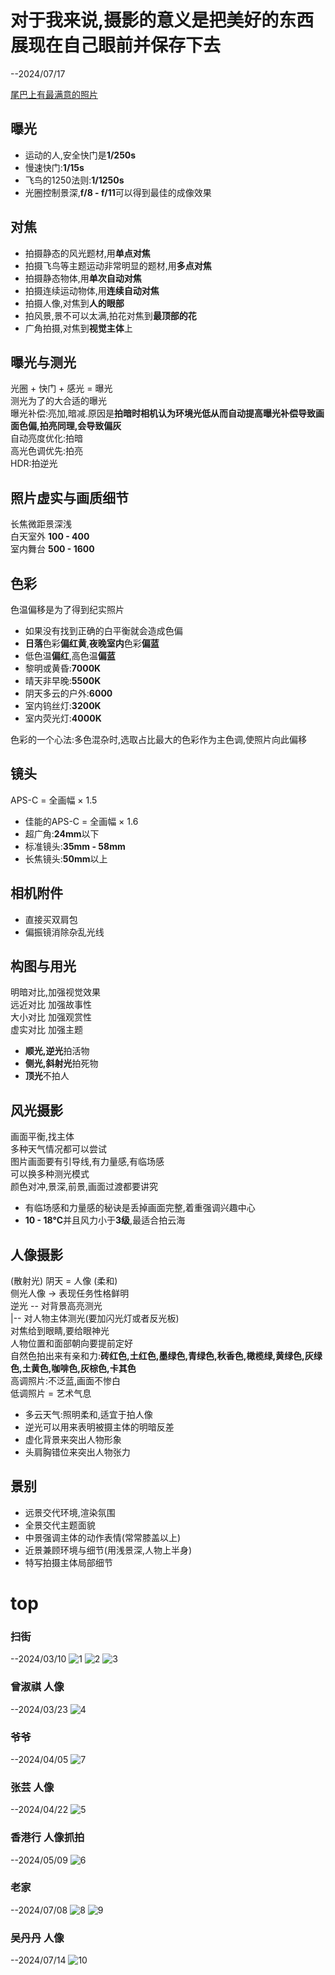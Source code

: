 # 对于我来说,摄影的意义是把美好的东西展现在自己眼前并保存下去

--2024/07/17

[尾巴上有最满意的照片](#top)

## 曝光

* 运动的人,安全快门是**1/250s**  
* 慢速快门:**1/15s**
* 飞鸟的1250法则:**1/1250s**
* 光圈控制景深,**f/8 - f/11**可以得到最佳的成像效果  

## 对焦

* 拍摄静态的风光题材,用**单点对焦**
* 拍摄飞鸟等主题运动非常明显的题材,用**多点对焦**
* 拍摄静态物体,用**单次自动对焦**
* 拍摄连续运动物体,用**连续自动对焦**
* 拍摄人像,对焦到**人的眼部**
* 拍风景,景不可以太满,拍花对焦到**最顶部的花**
* 广角拍摄,对焦到**视觉主体**上

## 曝光与测光

光圈 + 快门 + 感光 = 曝光  
测光为了的大合适的曝光  
曝光补偿:亮加,暗减.原因是**拍暗时相机认为环境光低从而自动提高曝光补偿导致画面色偏,拍亮同理,会导致偏灰**  
自动亮度优化:拍暗  
高光色调优先:拍亮  
HDR:拍逆光  

## 照片虚实与画质细节

长焦微距景深浅  
白天室外 **100 - 400**  
室内舞台 **500 - 1600**  

## 色彩  

色温偏移是为了得到纪实照片  
* 如果没有找到正确的白平衡就会造成色偏  
* **日落**色彩**偏红黄**,**夜晚室内**色彩**偏蓝**  
* 低色温**偏红**,高色温**偏蓝**  
* 黎明或黄昏:**7000K**  
* 晴天非早晚:**5500K**  
* 阴天多云的户外:**6000**  
* 室内钨丝灯:**3200K**  
* 室内荧光灯:**4000K**

色彩的一个心法:多色混杂时,选取占比最大的色彩作为主色调,使照片向此偏移

## 镜头

APS-C = 全画幅 × 1.5

* 佳能的APS-C = 全画幅 × 1.6  
* 超广角:**24mm**以下  
* 标准镜头:**35mm - 58mm**  
* 长焦镜头:**50mm**以上  

## 相机附件

* 直接买双肩包  
* 偏振镜消除杂乱光线  

## 构图与用光

明暗对比,加强视觉效果    
远近对比 加强故事性  
大小对比 加强观赏性  
虚实对比 加强主题  

* **顺光,逆光**拍活物  
* **侧光,斜射光**拍死物  
* **顶光**不拍人

## 风光摄影 

画面平衡,找主体  
多种天气情况都可以尝试  
图片画面要有引导线,有力量感,有临场感  
可以换多种测光模式  
颜色对冲,景深,前景,画面过渡都要讲究  

* 有临场感和力量感的秘诀是丢掉画面完整,着重强调兴趣中心  
* **10 - 18°C**并且风力小于**3级**,最适合拍云海

## 人像摄影

(散射光) 阴天 = 人像 (柔和)   
侧光人像 -> 表现任务性格鲜明  
逆光 -- 对背景高亮测光  
|-- 对人物主体测光(要加闪光灯或者反光板)  
对焦给到眼睛,要给眼神光  
人物位置和面部朝向要提前定好  
自然色拍出来有亲和力:**砖红色,土红色,墨绿色,青绿色,秋香色,橄榄绿,黄绿色,灰绿色,土黄色,咖啡色,灰棕色,卡其色**  
高调照片:不泛蓝,画面不惨白  
低调照片 = 艺术气息

* 多云天气:照明柔和,适宜于拍人像  
* 逆光可以用来表明被摄主体的明暗反差  
* 虚化背景来突出人物形象  
* 头肩胸错位来突出人物张力  

## 景别 

* 远景交代环境,渲染氛围  
* 全景交代主题面貌  
* 中景强调主体的动作表情(常常膝盖以上)   
* 近景兼顾环境与细节(用浅景深,人物上半身)  
* 特写拍摄主体局部细节

# top
### 扫街
--2024/03/10
![1](../Learning/img-tree/Camerist/1.jpg)
![2](../Learning/img-tree/Camerist/2.jpg)
![3](../Learning/img-tree/Camerist/3.jpg)

### 曾淑祺 人像
--2024/03/23
![4](../Learning/img-tree/Camerist/4.jpg)

### 爷爷
--2024/04/05
![7](../Learning/img-tree/Camerist/7.jpg)

### 张芸 人像
--2024/04/22
![5](../Learning/img-tree/Camerist/5.jpg)

### 香港行 人像抓拍
--2024/05/09
![6](../Learning/img-tree/Camerist/6.jpg)

### 老家
--2024/07/08
![8](../Learning/img-tree/Camerist/8.jpg)
![9](../Learning/img-tree/Camerist/9.jpg)

### 吴丹丹 人像
--2024/07/14
![10](../Learning/img-tree/Camerist/10.jpg)